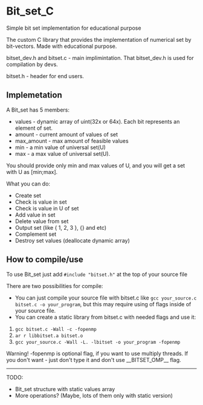# Bit_set_C
Simple bit set implementation for educational purpose

The custom C library that provides the implementation of numerical set by bit-vectors.
Made with educational purpose.

bitset_dev.h and bitset.c - main implimintation. That bitset_dev.h is used for compilation by devs.

bitset.h - header for end users.

## Implemetation
A Bit_set has 5 members:

* values - dynamic array of uint(32x or 64x). Each bit represents an element of set.
* amount - current amount of values of set
* max_amount - max amount of feasible values
* min - a min value of universal set(U)
* max - a max value of universal set(U).

You should provide only min and max values of U, and you will get
a set with U as [min;max].

What you can do:

* Create set
* Check is value in set
* Check is value in U of set
* Add value in set
* Delete value from set
* Output set (like { 1, 2, 3 }, {} and etc) 
* Complement set
* Destroy set values (deallocate dynamic array)

## How to compile/use
To use Bit_set just add `#include "bitset.h"` at the top of your source file

There are two possibilities for compile:

* You can just compile your source file with bitset.c like `gcc your_source.c bitset.c -o your_program`, but this may require using of flags inside of your source file.
* You can create a static library from bitset.c with needed flags and use it:
1. `gcc bitset.c -Wall -c -fopenmp`
2. `ar r libbitset.a bitset.o`
3. `gcc your_source.c -Wall -L. -lbitset -o your_program -fopenmp`

Warning! -fopenmp is optional flag, if you want to use multiply threads. If you don't want - just don't type it and don't use \_\_BITSET_OMP\_\_ flag.

---
TODO:

* Bit_set structure with static values array
* More operations? (Maybe, lots of them only with static version)
